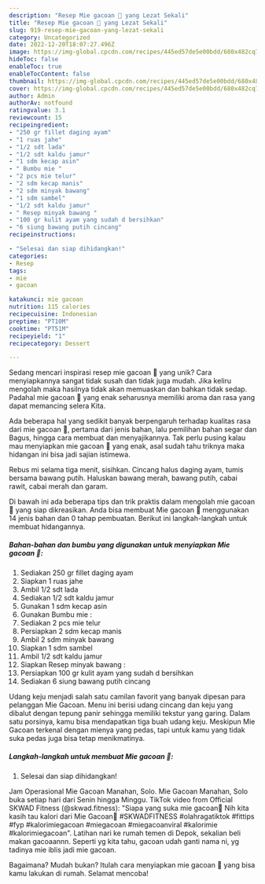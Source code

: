 ```yaml
---
description: "Resep Mie gacoan 🍜 yang Lezat Sekali"
title: "Resep Mie gacoan 🍜 yang Lezat Sekali"
slug: 919-resep-mie-gacoan-yang-lezat-sekali
category: Uncategorized
date: 2022-12-20T18:07:27.496Z
image: https://img-global.cpcdn.com/recipes/445ed57de5e00bdd/680x482cq70/mie-gacoan-foto-resep-utama.jpg
hideToc: false
enableToc: true
enableTocContent: false
thumbnail: https://img-global.cpcdn.com/recipes/445ed57de5e00bdd/680x482cq70/mie-gacoan-foto-resep-utama.jpg
cover: https://img-global.cpcdn.com/recipes/445ed57de5e00bdd/680x482cq70/mie-gacoan-foto-resep-utama.jpg
author: Admin
authorAv: notfound
ratingvalue: 3.1
reviewcount: 15
recipeingredient:
- "250 gr fillet daging ayam"
- "1 ruas jahe"
- "1/2 sdt lada"
- "1/2 sdt kaldu jamur"
- "1 sdm kecap asin"
- " Bumbu mie "
- "2 pcs mie telur"
- "2 sdm kecap manis"
- "2 sdm minyak bawang"
- "1 sdm sambel"
- "1/2 sdt kaldu jamur"
- " Resep minyak bawang "
- "100 gr kulit ayam yang sudah d bersihkan"
- "6 siung bawang putih cincang"
recipeinstructions:

- "Selesai dan siap dihidangkan!"
categories:
- Resep
tags:
- mie
- gacoan

katakunci: mie gacoan 
nutrition: 115 calories
recipecuisine: Indonesian
preptime: "PT10M"
cooktime: "PT51M"
recipeyield: "1"
recipecategory: Dessert

---
```





Sedang mencari inspirasi resep mie gacoan 🍜 yang unik? Cara menyiapkannya sangat tidak susah dan tidak juga mudah. Jika keliru mengolah maka hasilnya tidak akan memuaskan dan bahkan tidak sedap. Padahal mie gacoan 🍜 yang enak seharusnya memiliki aroma dan rasa yang dapat memancing selera Kita.





Ada beberapa hal yang sedikit banyak berpengaruh terhadap kualitas rasa dari mie gacoan 🍜, pertama dari jenis bahan, lalu pemilihan bahan segar dan Bagus, hingga cara membuat dan menyajikannya. Tak perlu pusing kalau mau menyiapkan mie gacoan 🍜 yang enak,      asal sudah tahu triknya maka hidangan ini bisa jadi sajian istimewa.














Rebus mi selama tiga menit, sisihkan. Cincang halus daging ayam, tumis bersama bawang putih. Haluskan bawang merah, bawang putih, cabai rawit, cabai merah dan garam.






Di bawah ini ada beberapa tips dan trik praktis dalam mengolah mie gacoan 🍜 yang siap dikreasikan. Anda bisa membuat Mie gacoan 🍜 menggunakan 14 jenis bahan dan 0 tahap pembuatan. Berikut ini langkah-langkah untuk membuat hidangannya.

<!--inarticleads1-->

##### Bahan-bahan dan bumbu yang digunakan untuk menyiapkan Mie gacoan 🍜:

1. Sediakan 250 gr fillet daging ayam
1. Siapkan 1 ruas jahe
1. Ambil 1/2 sdt lada
1. Sediakan 1/2 sdt kaldu jamur
1. Gunakan 1 sdm kecap asin
1. Gunakan  Bumbu mie :
1. Sediakan 2 pcs mie telur
1. Persiapkan 2 sdm kecap manis
1. Ambil 2 sdm minyak bawang
1. Siapkan 1 sdm sambel
1. Ambil 1/2 sdt kaldu jamur
1. Siapkan  Resep minyak bawang :
1. Persiapkan 100 gr kulit ayam yang sudah d bersihkan
1. Sediakan 6 siung bawang putih cincang


Udang keju menjadi salah satu camilan favorit yang banyak dipesan para pelanggan Mie Gacoan. Menu ini berisi udang cincang dan keju yang dibalut dengan tepung panir sehingga memiliki tekstur yang garing. Dalam satu porsinya, kamu bisa mendapatkan tiga buah udang keju. Meskipun Mie Gacoan terkenal dengan mienya yang pedas, tapi untuk kamu yang tidak suka pedas juga bisa tetap menikmatinya. 

<!--inarticleads2-->

##### Langkah-langkah untuk membuat Mie gacoan 🍜:


1. Selesai dan siap dihidangkan!

Jam Operasional Mie Gacoan Manahan, Solo. Mie Gacoan Manahan, Solo buka setiap hari dari Senin hingga Minggu. TikTok video from Official SKWAD Fitness (@skwad.fitness): &#34;Siapa yang suka mie gacoan🤭 Nih kita kasih tau kalori dari Mie Gacoan🍜 #SKWADFITNESS #olahragatiktok #fittips #fyp #kalorimiegacoan #miegacoan #miegacoanviral #kalorimie #kalorimiegacoan&#34;. Latihan nari ke rumah temen di Depok, sekalian beli makan gacoaannn. Seperti yg kita tahu, gacoan udah ganti nama ni, yg tadinya mie iblis jadi mie gacoan. 

Bagaimana? Mudah bukan? Itulah cara menyiapkan mie gacoan 🍜 yang bisa kamu lakukan di rumah. Selamat mencoba!
